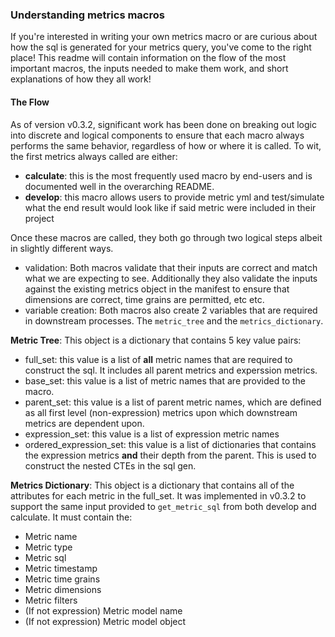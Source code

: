### Understanding metrics macros
If you're interested in writing your own metrics macro or are curious about how the sql is generated for your metrics query, you've come to the right place! This readme will contain information on the flow of the most important macros, the inputs needed to make them work, and short explanations of how they all work!

#### The Flow 
As of version v0.3.2, significant work has been done on breaking out logic into discrete and logical components to ensure that each macro always performs the same behavior, regardless of how or where it is called. To wit, the first metrics always called are either:

- **calculate**: this is the most frequently used macro by end-users and is documented well in the overarching README. 
- **develop**:  this macro allows users to provide metric yml and test/simulate what the end result would look like if said metric were included in their project

Once these macros are called, they both go through two logical steps albeit in slightly different ways.

- validation: Both macros validate that their inputs are correct and match what we are expecting to see. Additionally they also validate the inputs against the existing metrics object in the manifest to ensure that dimensions are correct, time grains are permitted, etc etc. 
- variable creation: Both macros also create 2 variables that are required in downstream processes. The `metric_tree` and the `metrics_dictionary`.

**Metric Tree**: This object is a dictionary that contains 5 key value pairs:
- full_set: this value is a list of **all** metric names that are required to construct the sql. It includes all parent metrics and experssion metrics.
- base_set: this value is a list of metric names that are provided to the macro. 
- parent_set: this value is a list of parent metric names, which are defined as all first level (non-expression) metrics upon which downstream metrics are dependent upon.
- expression_set: this value is a list of expression metric names
- ordered_expression_set: this value is a list of dictionaries that contains the expression metrics **and** their depth from the parent. This is used to construct the nested CTEs in the sql gen.

**Metrics Dictionary**: This object is a dictionary that contains all of the attributes for each metric in the full_set. It was implemented in v0.3.2 to support the same input provided to `get_metric_sql` from both develop and calculate. It must contain the:
- Metric name
- Metric type
- Metric sql
- Metric timestamp
- Metric time grains
- Metric dimensions
- Metric filters
- (If not expression) Metric model name
- (If not expression) Metric model object